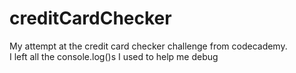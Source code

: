 # creditCardChecker
My attempt at the credit card checker challenge from codecademy. <br/>
I left all the console.log()s I used to help me debug
